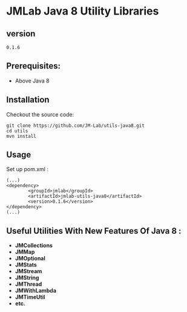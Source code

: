 JMLab Java 8 Utility Libraries
==============================
## version
	0.1.6

## Prerequisites:
* Above Java 8

## Installation

Checkout the source code:

    git clone https://github.com/JM-Lab/utils-java8.git
    cd utils
    mvn install

## Usage
Set up pom.xml :

    (...)
    <dependency>
			<groupId>jmlab</groupId>
			<artifactId>jmlab-utils-java8</artifactId>
			<version>0.1.6</version>
	</dependency>
    (...)

## Useful Utilities With New Features Of Java 8  :
* **JMCollections**
* **JMMap**
* **JMOptional**
* **JMStats**
* **JMStream**
* **JMString**
* **JMThread**
* **JMWithLambda**
* **JMTimeUtil**
* **etc.**





    
